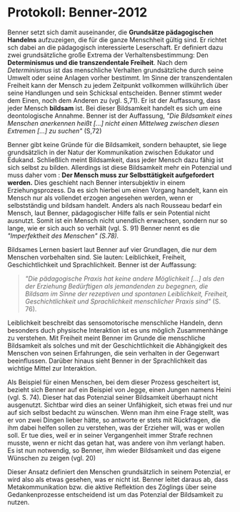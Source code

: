 # Protokoll: Benner-2012

Benner setzt sich damit auseinander, die **Grundsätze pädagogischen Handelns** aufzuzeigen, die für die ganze Menschheit gültig sind.
Er richtet sch dabei an die pädagogisch interessierte Leserschaft.
Er definiert dazu zwei grundsätzliche große Extrema der Verhaltensbestimmung: Den **Determinismus und die transzendentale Freiheit**.
Nach dem *Determinismus* ist das menschliche Verhalten grundsätzliche durch seine Umwelt oder seine Anlagen vorher bestimmt.
Im Sinne der transzendentalen Freiheit kann der Mensch zu jedem Zeitpunkt vollkommen willkührlich über seine Handlungen und sein Schicksal entscheiden.
Benner stimmt weder dem Einen, noch dem Anderen zu (vgl. S,71).
Er ist der Auffassung, dass jeder Mensch **bildsam** ist.
Bei dieser Bildsamkeit handelt es sich um eine deontologische Annahme.
Benner  ist der Auffassung, *"Die Bildsamkeit eines Menschen anerkennen  heißt [...] nicht einen Mittelweg zwischen diesen Extremen [...] zu suchen"* (S,72)

Benner gibt keine Gründe für die Bildsamkeit, sondern behauptet, sie liege grundsätzlich in der  Natur der Kommunikation zwischen Edukator und Edukand.
Schließlich meint Bildsamkeit, dass jeder Mensch dazu fähig ist sich selbst zu bilden.
Allerdings ist diese Bildsamkeit mehr ein Potenzial und muss daher vom : **Der Mensch muss zur Selbsttätigkeit aufgefordert werden.**
Dies geschieht nach Benner intersubjektiv in einem Erziehungsprozess.
Da es sich hierbei um einen Vorgang handelt, kann ein Mensch nur als vollendet erzogen angesehen werden, wenn er selbstständig und bildsam handelt.
Anders als nach Rousseau bedarf ein Mensch, laut Benner, pädagogischer Hilfe falls er sein Potential nicht ausnutzt.
Somit ist ein Mensch nicht unendlich erwachsen, sondern nur so lange, wie er sich auch so verhält (vgl. S. 91)
Benner nennt es die *"Imperfektheit des Menschen" (S.78).*

Bildsames Lernen basiert laut Benner auf vier Grundlagen, die nur dem Menschen  vorbehalten sind.
Sie lauten: Leiblichkeit, Freiheit, Geschichtlichkeit und Sprachlichkeit.
Benner ist der Auffassung:
>*"Die pädagogische Praxis hat keine andere Möglichkeit [...] als den der Erziehung Bedürftigen als jemandenden zu begegnen, die Bildsam im Sinne der rezeptiven und spontanen Leiblichkeit, Freiheit, Geschichtlichkeit und Sprachlichkeit menschlicher Praxis sind"* (S. 76).

Leiblichkeit beschreibt das sensomotorische menschliche Handeln, denn besonders duch physische Interaktion ist es uns möglich Zusammenhänge zu verstehen.
Mit Freiheit meint Benner im Grunde die menschliche Bildsamkeit als solches und mit der Geschichtlichkeit die Abhängigkeit des Menschen von seinen Erfahrungen, die sein verhalten in der Gegenwart beeinflussen.
Darüber hinaus sieht Benner in der Sprachlichkeit das wichtige Mittel zur Interaktion.

Als Beispiel für einen Menschen, bei dem dieser Prozess gescheitert ist, bezieht sich Benner auf ein Beispiel von Jegge, einen Jungen namens Heini (vgl. S. 74).
Dieser hat das Potenzial seiner Bildsamkeit überhaupt nicht ausgenutzt.
Sichtbar wird dies an seiner Unfähigkeit, sich etwas frei und nur auf sich selbst bedacht zu wünschen.
Wenn man ihm eine Frage stellt, was er von zwei Dingen lieber hätte, so antworte er stets mit Rückfragen, die ihm dabei helfen sollen zu verstehen, was der Erzieher will, was er wollen soll.
Er tue dies, weil er in seiner Vergangenheit immer Strafe rechnen musste, wenn er nicht das getan hat, was andere von ihm verlangt haben.
Es ist nun notwendig, so Benner, ihm wieder Bildsamkeit und das eigene Wünschen zu zeigen (vgl. 20)

Dieser Ansatz definiert den Menschen grundsätzlich in seinem Potenzial, er wird also als etwas gesehen, was er nicht ist.
Benner leitet daraus ab, dass Metakommunikation bzw. die aktive Reflektion des Zöglings über seine Gedankenprozesse entscheidend ist um das Potenzial der Bildsamkeit zu nutzen.
